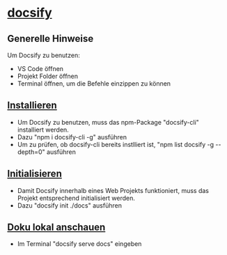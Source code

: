 # [docsify](https://docsify.js.org/#/)

## Generelle Hinweise
Um Docsify zu benutzen:
* VS Code öffnen
* Projekt Folder öffnen
* Terminal öffnen, um die Befehle einzippen zu können

## [Installieren](https://docsify.js.org/#/quickstart)
* Um Docsify zu benutzen, muss das npm-Package "docsify-cli" installiert werden.
* Dazu "npm i docsify-cli -g" ausführen
* Um zu prüfen, ob docsify-cli bereits instlliert ist, "npm list docsify -g --depth=0" ausführen

## [Initialisieren](https://docsify.js.org/#/quickstart?id=initialize)
* Damit Docsify innerhalb eines Web Projekts funktioniert, muss das Projekt entsprechend initialisiert werden.
* Dazu "docsify init ./docs" ausführen

## [Doku lokal anschauen](https://docsify.js.org/#/quickstart?id=preview-your-site)
* Im Terminal "docsify serve docs" eingeben
